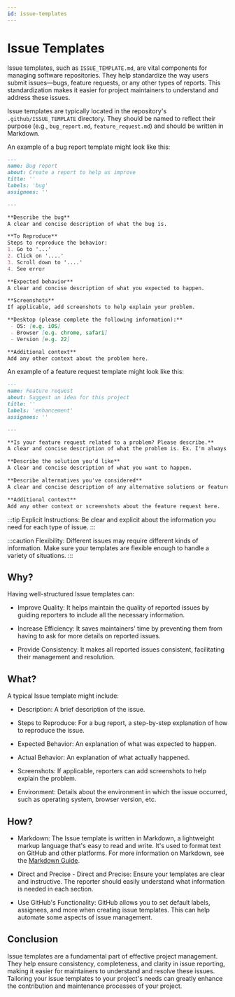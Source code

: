 ```yaml
---
id: issue-templates
---
```


# Issue Templates

Issue templates, such as `ISSUE_TEMPLATE.md`, are vital components for managing software repositories. They help standardize the way users submit issues—bugs, feature requests, or any other types of reports. This standardization makes it easier for project maintainers to understand and address these issues.

Issue templates are typically located in the repository's `.github/ISSUE_TEMPLATE` directory. They should be named to reflect their purpose (e.g., `bug_report.md`, `feature_request.md`) and should be written in Markdown.

An example of a bug report template might look like this:

```markdown title="/.github/ISSUE_TEMPLATE/bug_report.md"
---
name: Bug report
about: Create a report to help us improve
title: ''
labels: 'bug'
assignees: ''

---

**Describe the bug**
A clear and concise description of what the bug is.

**To Reproduce**
Steps to reproduce the behavior:
1. Go to '...'
2. Click on '....'
3. Scroll down to '....'
4. See error

**Expected behavior**
A clear and concise description of what you expected to happen.

**Screenshots**
If applicable, add screenshots to help explain your problem.

**Desktop (please complete the following information):**
 - OS: [e.g. iOS]
 - Browser [e.g. chrome, safari]
 - Version [e.g. 22]

**Additional context**
Add any other context about the problem here.
```

An example of a feature request template might look like this:

```markdown title="/.github/ISSUE_TEMPLATE/feature_request.md"
---
name: Feature request
about: Suggest an idea for this project
title: ''
labels: 'enhancement'
assignees: ''

---

**Is your feature request related to a problem? Please describe.**
A clear and concise description of what the problem is. Ex. I'm always frustrated when [...]

**Describe the solution you'd like**
A clear and concise description of what you want to happen.

**Describe alternatives you've considered**
A clear and concise description of any alternative solutions or features you've considered.

**Additional context**
Add any other context or screenshots about the feature request here.
```

:::tip
Explicit Instructions: Be clear and explicit about the information you need for each type of issue.
:::

:::caution
Flexibility: Different issues may require different kinds of information. Make sure your templates are flexible enough to handle a variety of situations.
:::

## Why?

Having well-structured Issue templates can:

- Improve Quality: It helps maintain the quality of reported issues by guiding reporters to include all the necessary information.

- Increase Efficiency: It saves maintainers' time by preventing them from having to ask for more details on reported issues.

- Provide Consistency: It makes all reported issues consistent, facilitating their management and resolution.

## What?

A typical Issue template might include:

- Description: A brief description of the issue.

- Steps to Reproduce: For a bug report, a step-by-step explanation of how to reproduce the issue.

- Expected Behavior: An explanation of what was expected to happen.

- Actual Behavior: An explanation of what actually happened.

- Screenshots: If applicable, reporters can add screenshots to help explain the problem.

- Environment: Details about the environment in which the issue occurred, such as operating system, browser version, etc.

## How?

- Markdown: The Issue template is written in Markdown, a lightweight markup language that's easy to read and write. It's used to format text on GitHub and other platforms. For more information on Markdown, see the [Markdown Guide](https://www.markdownguide.org/).

- Direct and Precise - Direct and Precise: Ensure your templates are clear and instructive. The reporter should easily understand what information is needed in each section.

- Use GitHub's Functionality: GitHub allows you to set default labels, assignees, and more when creating issue templates. This can help automate some aspects of issue management.

## Conclusion

Issue templates are a fundamental part of effective project management. They help ensure consistency, completeness, and clarity in issue reporting, making it easier for maintainers to understand and resolve these issues. Tailoring your issue templates to your project's needs can greatly enhance the contribution and maintenance processes of your project.
